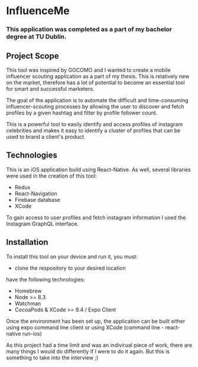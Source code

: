 # InfluenceMe

### This application was completed as a part of my bachelor degree at TU Dublin.

## Project Scope

This tool was inspired by GOCOMO and I wanted to create a mobile influencer scouting application as a part of my thesis. 
This is relatively new on the market, therefore has a lot of potential to become an essential tool for smart and successful marketers.

The goal of the application is to automate the difficult and time-consuming influencer-scouting processes by allowing the user to discover and fetch profiles by a given hashtag and filter by profile follower count.

This is a powerful tool to easily identify and access profiles of instagram celebrities and makes it easy to identify a cluster of profiles that can be used to brand a client's product.

## Technologies

This is an iOS application build using React-Native. As well, several libraries were used in the creation of this tool:
 
 * Redux
 * React-Navigation
 * Firebase database
 * XCode
 
 To gain access to user profiles and fetch instagram information I used the Instagram GraphQL interface.
 
 ## Installation
 
 To install this tool on your device and run it, you must:
 
  * clone the respository to your desired location
 
  have the following technologies:
 
  * Homebrew
  * Node >= 8.3
  * Watchman
  * CocoaPods & XCode >= 9.4 / Expo Client
 
 Once the environment has been set up, the application can be built either using expo command line client or using XCode (command line - react-native run-ios)
 
 As this project had a time limit and was an indivirual piece of work, there are many things I would do differently if I were to do it again. But this is something to take into the interview ;)
